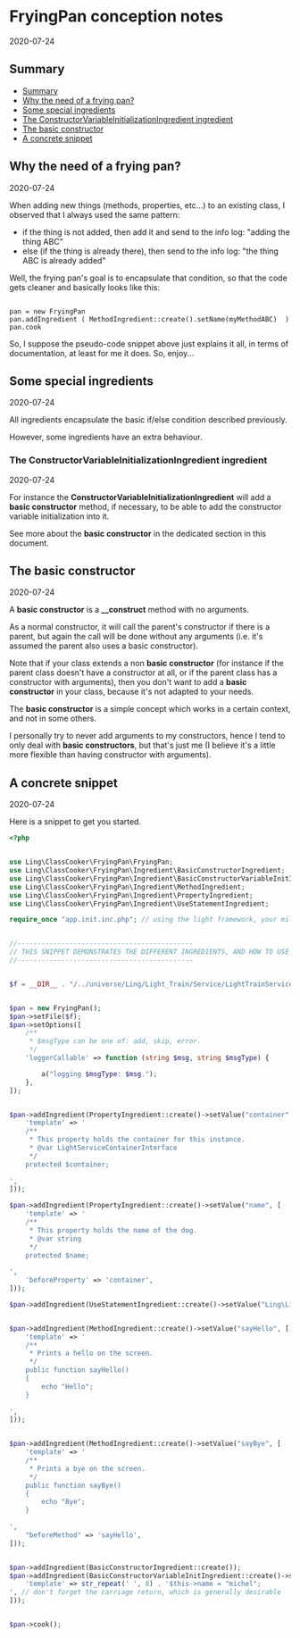 FryingPan conception notes
==================
2020-07-24




Summary
---------

* [Summary](#summary)
* [Why the need of a frying pan?](#why-the-need-of-a-frying-pan)
* [Some special ingredients](#some-special-ingredients)
 * [The ConstructorVariableInitializationIngredient ingredient](#the-constructorvariableinitializationingredient-ingredient)
* [The basic constructor](#the-basic-constructor)
* [A concrete snippet](#a-concrete-snippet)





Why the need of a frying pan?
---------
2020-07-24


When adding new things (methods, properties, etc...) to an existing class, I observed that I always used the same pattern:

- if the thing is not added, then add it and send to the info log: "adding the thing ABC"
- else (if the thing is already there), then send to the info log: "the thing ABC is already added"


Well, the frying pan's goal is to encapsulate that condition, so that the code gets cleaner and basically looks like this:


```pseudo

pan = new FryingPan
pan.addIngredient ( MethodIngredient::create().setName(myMethodABC)  )
pan.cook

```


So, I suppose the pseudo-code snippet above just explains it all, in terms of documentation, at least for me it does.
So, enjoy...





Some special ingredients
----------
2020-07-24


All ingredients encapsulate the basic if/else condition described previously.

However, some ingredients have an extra behaviour.


### The ConstructorVariableInitializationIngredient ingredient
2020-07-24

For instance the **ConstructorVariableInitializationIngredient** will add a **basic constructor** method, if necessary, to be able
to add the constructor variable initialization into it.

See more about the **basic constructor** in the dedicated section in this document.



The basic constructor
-----------
2020-07-24


A **basic constructor** is a **__construct** method with no arguments.

As a normal constructor, it will call the parent's constructor if there is a parent, but again the call will be done without any arguments (i.e. it's assumed the parent also uses a basic constructor).

Note that if your class extends a non **basic constructor** (for instance if the parent class doesn't have a constructor at all, or if the parent class 
has a constructor with arguments), then you don't want to add a **basic constructor** in your class, because it's not adapted to your needs.


The **basic constructor** is a simple concept which works in a certain context, and not in some others.

I personally try to never add arguments to my constructors, hence I tend to only deal with **basic constructors**, but that's just me (I believe
it's a little more flexible than having constructor with arguments).

 




A concrete snippet
-----------
2020-07-24


Here is a snippet to get you started.


```php
<?php


use Ling\ClassCooker\FryingPan\FryingPan;
use Ling\ClassCooker\FryingPan\Ingredient\BasicConstructorIngredient;
use Ling\ClassCooker\FryingPan\Ingredient\BasicConstructorVariableInitIngredient;
use Ling\ClassCooker\FryingPan\Ingredient\MethodIngredient;
use Ling\ClassCooker\FryingPan\Ingredient\PropertyIngredient;
use Ling\ClassCooker\FryingPan\Ingredient\UseStatementIngredient;

require_once "app.init.inc.php"; // using the light framework, your mileage may vary


//--------------------------------------------
// THIS SNIPPET DEMONSTRATES THE DIFFERENT INGREDIENTS, AND HOW TO USE THEM
//--------------------------------------------


$f = __DIR__ . "/../universe/Ling/Light_Train/Service/LightTrainService.php";


$pan = new FryingPan();
$pan->setFile($f);
$pan->setOptions([
    /**
     * $msgType can be one of: add, skip, error.
     */
    'loggerCallable' => function (string $msg, string $msgType) {

        a("logging $msgType: $msg.");
    },
]);


$pan->addIngredient(PropertyIngredient::create()->setValue("container", [
    'template' => '
    /**
     * This property holds the container for this instance.
     * @var LightServiceContainerInterface
     */
    protected $container;
    
',
]));

$pan->addIngredient(PropertyIngredient::create()->setValue("name", [
    'template' => '
    /**
     * This property holds the name of the dog.
     * @var string
     */
    protected $name;
    
',
    'beforeProperty' => 'container',
]));

$pan->addIngredient(UseStatementIngredient::create()->setValue("Ling\Light\ServiceContainer\LightServiceContainerInterface"));


$pan->addIngredient(MethodIngredient::create()->setValue("sayHello", [
    'template' => '
    /**
     * Prints a hello on the screen.
     */
    public function sayHello()
    {
        echo "Hello";
    }
    
',
]));


$pan->addIngredient(MethodIngredient::create()->setValue("sayBye", [
    'template' => '
    /**
     * Prints a bye on the screen.
     */
    public function sayBye()
    {
        echo "Bye";
    }
    
',
    "beforeMethod" => 'sayHello',
]));


$pan->addIngredient(BasicConstructorIngredient::create());
$pan->addIngredient(BasicConstructorVariableInitIngredient::create()->setValue('name', [
    'template' => str_repeat(' ', 8) . '$this->name = "michel";        
', // don't forget the carriage return, which is generally desirable
]));


$pan->cook();


```




